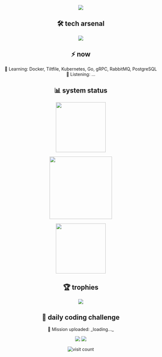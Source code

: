 <!-- Neon Intro -->
<p align="center">
  <img src="https://readme-typing-svg.demolab.com?font=Share+Tech+Mono&size=28&pause=1000&color=00F0FF&center=true&vCenter=true&width=800&lines=HELLO%2C+I'M+SAKHILE.;PILOT+%E2%9C%88%EF%B8%8F+TURNED+SOFTWARE+ENGINEER.;BUILDING+THE+FUTURE+WITH+CODE.">
</p>

<h2 align="center">🛠 tech arsenal</h2>
<p align="center">
  <img src="https://skillicons.dev/icons?i=firebase,python,fastapi,flask,sqlite,html,css,git,github,gitlab,bitbucket,githubactions,postman,figma,vscode,bash,pycharm,vim,neovim,pytorch,java,maven,eclipse,idea,spring,postgres,mysql,mongodb,go,docker,rabbitmq,kafka,redis,stackoverflow,linux,md,sublime,discord,obsidian,notion,atom,androidstudio,gmail,linkedin,windows" />
</p>

<h2 align="center">⚡ now</h2>

<p align="center">
<!-- AUTO:START -->
🌱 Learning: Docker, Tiltfile, Kubernetes, Go, gRPC, RabbitMQ, PostgreSQL<br/>
🎵 Listening: ...<br/>
<!-- AUTO:END -->
</p>

<h2 align="center">📊 system status</h2>
<p align="center">
  <img src="https://github-readme-stats.vercel.app/api?username=sakhileln&show_icons=true&theme=one_dark_pro&hide_border=false&include_all_commits=false&count_private=false" height="160" />
</p>
<p align="center">
  <img src="https://github-readme-streak-stats.herokuapp.com/?user=sakhileln&theme=one_dark_pro&hide_border=false" height="200" />
</p>
<p align="center">
  <img src="https://github-readme-stats.vercel.app/api/top-langs/?username=sakhileln&theme=one_dark_pro&hide_border=false&include_all_commits=false&count_private=false&layout=compact" height="160" />
</p>

<h2 align="center">🏆 trophies</h2>
<p align="center">
  <img src="https://github-profile-trophy.vercel.app/?username=sakhileln&theme=radical&no-frame=true&row=1&column=7" />
</p>

<h2 align="center">🎯 daily coding challenge</h2>
<p align="center">
<!-- CHALLENGE:START -->
🚀 Mission uploaded: _loading..._  
<!-- CHALLENGE:END -->
</p>

<p align="center">
  <img src="https://img.shields.io/github/followers/sakhileln?style=flat&color=00F0FF" />
  <img src="https://img.shields.io/github/stars/sakhileln?style=flat&color=FF0080" />
</p>


<p align="center">
  <img src="https://komarev.com/ghpvc/?username=sakhileln&label=visitors&color=00F0FF&style=flat" alt="visit count"/>
</p>

